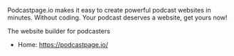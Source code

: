 Podcastpage.io makes it easy to create powerful podcast websites in minutes. Without coding. Your podcast deserves a website, get yours now!

The website builder for podcasters
* Home: https://podcastpage.io/
